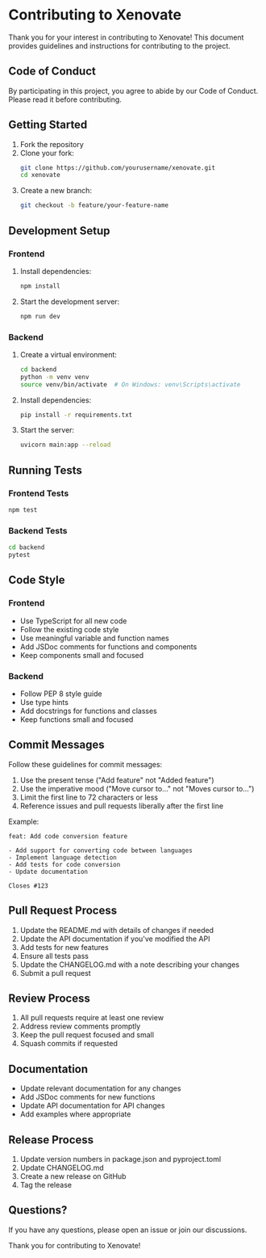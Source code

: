 # Contributing to Xenovate

Thank you for your interest in contributing to Xenovate! This document provides guidelines and instructions for contributing to the project.

## Code of Conduct

By participating in this project, you agree to abide by our Code of Conduct. Please read it before contributing.

## Getting Started

1. Fork the repository
2. Clone your fork:
   ```bash
   git clone https://github.com/yourusername/xenovate.git
   cd xenovate
   ```
3. Create a new branch:
   ```bash
   git checkout -b feature/your-feature-name
   ```

## Development Setup

### Frontend

1. Install dependencies:
   ```bash
   npm install
   ```

2. Start the development server:
   ```bash
   npm run dev
   ```

### Backend

1. Create a virtual environment:
   ```bash
   cd backend
   python -m venv venv
   source venv/bin/activate  # On Windows: venv\Scripts\activate
   ```

2. Install dependencies:
   ```bash
   pip install -r requirements.txt
   ```

3. Start the server:
   ```bash
   uvicorn main:app --reload
   ```

## Running Tests

### Frontend Tests
```bash
npm test
```

### Backend Tests
```bash
cd backend
pytest
```

## Code Style

### Frontend

- Use TypeScript for all new code
- Follow the existing code style
- Use meaningful variable and function names
- Add JSDoc comments for functions and components
- Keep components small and focused

### Backend

- Follow PEP 8 style guide
- Use type hints
- Add docstrings for functions and classes
- Keep functions small and focused

## Commit Messages

Follow these guidelines for commit messages:

1. Use the present tense ("Add feature" not "Added feature")
2. Use the imperative mood ("Move cursor to..." not "Moves cursor to...")
3. Limit the first line to 72 characters or less
4. Reference issues and pull requests liberally after the first line

Example:
```
feat: Add code conversion feature

- Add support for converting code between languages
- Implement language detection
- Add tests for code conversion
- Update documentation

Closes #123
```

## Pull Request Process

1. Update the README.md with details of changes if needed
2. Update the API documentation if you've modified the API
3. Add tests for new features
4. Ensure all tests pass
5. Update the CHANGELOG.md with a note describing your changes
6. Submit a pull request

## Review Process

1. All pull requests require at least one review
2. Address review comments promptly
3. Keep the pull request focused and small
4. Squash commits if requested

## Documentation

- Update relevant documentation for any changes
- Add JSDoc comments for new functions
- Update API documentation for API changes
- Add examples where appropriate

## Release Process

1. Update version numbers in package.json and pyproject.toml
2. Update CHANGELOG.md
3. Create a new release on GitHub
4. Tag the release

## Questions?

If you have any questions, please open an issue or join our discussions.

Thank you for contributing to Xenovate! 